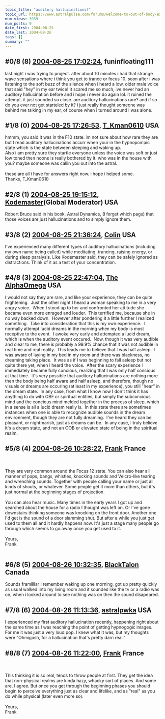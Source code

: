 ```yaml
---
topic_title: "auditory hallucinations?"
topic_url: https://www.astralpulse.com/forums/welcome-to-out-of-body-experiences!/auditory-hallucinations
num_views: 3939
num_posts: 9
date_first: 2004-08-25
date_last: 2004-08-26
tags: []
summary: ""
---
```


## \#0/8 (8) [2004-08-25 17:02:24](https://www.astralpulse.com/forums/index.php?msg=128984), funinfloating111  ##
<section>
last night i was trying to project. after about 10 minutes i had that strange wave sensations where i think you get to trance or focus 10. soon after i was listening to the soft buzz of the silence when i heard a low, older male voice that said "hey" in my ear twice! it scared me so much, ive never had an auditory hallucination before and i hope i never do again lol. it ruined the attempt. it just sounded so close. are auditory hallucinations rare? and if so do you ever not get starteled by it? i just really thought someone was behind me talking in my ear, of course when i turned around i was alone.
</section>

## \#1/8 (0) [2004-08-25 17:26:53](https://www.astralpulse.com/forums/index.php?msg=111287), [T_Kman0610](https://www.astralpulse.com/forums/profile/?u=2865) USA ##
<section>
hmmm, you said it was in the F10 state. im not sure about how rare they are but I read auditory hallucinations accurr when your in the hypnopompic state which is the state between sleeping and waking up.
<br>
Also i am pretty sure they startle everyone unless the voice was soft or just low toned then noone is really bothered by it. who was in the house with you? maybe someone was callin you out into the astral.
<br>
<br>
these are all i have for answers right now. i hope i helped some.
<br>
Thanks, T_Kman0610
</section>

## \#2/8 (1) [2004-08-25 19:15:12](https://www.astralpulse.com/forums/index.php?msg=111300), [Kodemaster](https://www.astralpulse.com/forums/profile/?u=426)(Global Moderator) USA ##
<section>
Robert Bruce said in his book, Astral Dynamics, (I forget which page) that those voices are just hallucinations and to simply ignore them.
</section>

## \#3/8 (2) [2004-08-25 21:36:24](https://www.astralpulse.com/forums/index.php?msg=111305), [Colin](https://www.astralpulse.com/forums/profile/?u=4526) USA ##
<section>
I've experienced many different types of auditory hallucinations (including my own name being called) while meditating, trancing, raising energy, or during sleep paralysis. Like Kodemaster said, they can be safely ignored as distractions. Think of it as a test of your concentration.
</section>

## \#4/8 (3) [2004-08-25 22:47:04](https://www.astralpulse.com/forums/index.php?msg=111310), [The AlphaOmega](https://www.astralpulse.com/forums/profile/?u=3978) USA ##
<section>
I would not say they are rare, and like your experience, they can be quite frightening.  Just the other night I heard a woman speaking to me in a very angry voice.  When I stood up to her and confronted her attitude she became even more enraged and louder.  This terrified me, because she in no way backed down.  However after pondering it a little further I realized something.  Take into consideration that this is my own experience.  I normally attempt lucid dreams in the morning when my body is most receptive to the event.  I awoke very early and attempted a lucid dream, which is when the auditory event occured.  Now, though it was very audible and clear to me, there is probably a 99.9% chance that it was not audible in real time and real reality.  This leads me to believe that I was half asleep.  I was aware of laying in my bed in my room and there was blackness, no dreaming taking place.  It was as if I was beginning to fall asleep but not quite there yet, when I heard the voice.  After the scary experience I immediately became fully concious, realizing that I was only half concious at that time.  It's very possible that auditory hallucinations are nothing more then the body being half aware and half asleep, and therefore, though no visuals or dreams are occuring (at least in my experience), you still "hear" in the dream state.  In any case, from what I know now I don't think it has anything to do with OBE or spiritual entities, but simply the subconcious mind and the concious mind melded together in the process of sleep, which in a sense is all a lucid dream really is.  In this state there are sometimes instances when one is able to recognize audible sounds in the dream environment, though they are not fully dreaming.  I've heard they can be pleasant, or nightmarish, just as dreams can be.  In any case, I truly believe it's a dream state, and not an OOB or elevated state of being in the spiritual realm.
</section>

## \#5/8 (4) [2004-08-26 10:28:22](https://www.astralpulse.com/forums/index.php?msg=111374), [Frank](https://www.astralpulse.com/forums/profile/?u=359) France ##
<section>
<br>
<br>
They are very common around the Focus 12 state. You can also hear all manner of pops, bangs, whistles, knocking sounds and Velcro-like tearing and wrenching sounds. Together with people calling your name or just all kinds of shouts, or whatever. Some people get it more than others, but it's just normal at the beginning stages of projection.
<br>
<br>
You can also hear music. Many times in the early years I got up and searched about the house for a radio I thought was left on. Or I've gone downstairs thinking someone was knocking on the front door. Another one I'd get is the sound of a door slamming shut. But after a while you just get used to them all and it hardly happens now. It's just a stage many people go through which seems to go away once you get used to it.
<br>
<br>
Yours,
<br>
Frank
<br>
<br>
</section>

## \#6/8 (5) [2004-08-26 10:32:35](https://www.astralpulse.com/forums/index.php?msg=111375), [BlackTalon](https://www.astralpulse.com/forums/profile/?u=5768) Canada ##
<section>
Sounds framilliar I remember waking up one morning, got up pretty quickly as usual walked into my living room and it sounded like the tv or a radio was on, when i looked around to see nothing was on then the sound disapeared.
</section>

## \#7/8 (6) [2004-08-26 11:13:36](https://www.astralpulse.com/forums/index.php?msg=111386), [astralpwka](https://www.astralpulse.com/forums/profile/?u=6373) USA ##
<section>
I experienced my first auditory hallucination recently, happening right about the same time as I was reaching the point of getting hypnogogic images. For me it was just a very loud pop. I knew what it was, but my thoughts were "Ohmigosh, for a hallucination that's pretty darn real."
</section>

## \#8/8 (7) [2004-08-26 11:22:00](https://www.astralpulse.com/forums/index.php?msg=111389), [Frank](https://www.astralpulse.com/forums/profile/?u=359) France ##
<section>
<br>
<br>
This thinking it is so real, tends to throw people at first. They get the idea that non-physical realms are kinda hazy, whacky sort of places. And some are, I agree. But once you get through the beginning phases you should begin to perceive everything just as clear and lifelike, and as "real" as you do while physical (later even more so).
<br>
<br>
Yours,
<br>
Frank
<br>
<br>
</section>